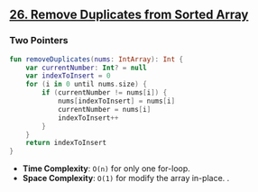 ## [26. Remove Duplicates from Sorted Array](https://leetcode.com/problems/remove-duplicates-from-sorted-array/)

### Two Pointers
```kotlin
fun removeDuplicates(nums: IntArray): Int {
    var currentNumber: Int? = null
    var indexToInsert = 0
    for (i in 0 until nums.size) {
        if (currentNumber != nums[i]) {
            nums[indexToInsert] = nums[i]
            currentNumber = nums[i]
            indexToInsert++
        }
    }
    return indexToInsert
}
```

* **Time Complexity**: `O(n)` for only one for-loop.
* **Space Complexity**: `O(1)` for modify the array in-place. .